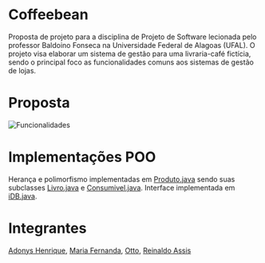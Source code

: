 # Coffeebean

Proposta de projeto para a disciplina de Projeto de Software lecionada pelo professor Baldoino Fonseca na Universidade Federal de Alagoas (UFAL). O projeto visa elaborar um sistema de gestão para uma livraria-café fictícia, sendo o principal foco as funcionalidades comuns aos sistemas de gestão de lojas.

# Proposta

![Funcionalidades](https://i.ibb.co/sCG8Xxz/image.png)

# Implementações POO

Herança e polimorfismo implementadas em [Produto.java](https://github.com/ReinaldoAssis/CoffeeBeans2.0/blob/main/Produto.java) sendo suas subclasses [Livro.java](https://github.com/ReinaldoAssis/CoffeeBeans2.0/blob/main/Livro.java) e [Consumivel.java](https://github.com/ReinaldoAssis/CoffeeBeans2.0/blob/main/Consumivel.java). Interface implementada em [iDB.java](https://github.com/ReinaldoAssis/CoffeeBeans2.0/blob/main/iDB.java).

# Integrantes

[Adonys Henrique](https://github.com/AdonysHenrique), [Maria Fernanda](https://github.com/mfernandaribeiro), [Otto](https://github.com/tenorioalb), [Reinaldo Assis](https://github.com/ReinaldoAssis)
